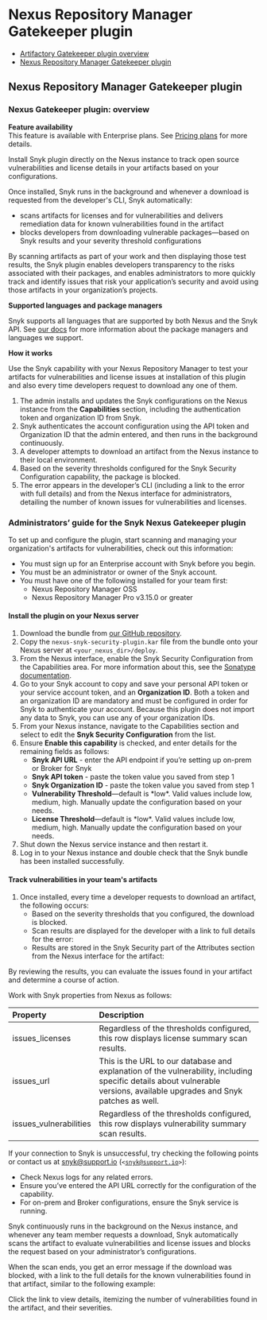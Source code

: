 # Nexus Repository Manager Gatekeeper plugin

* [ Artifactory Gatekeeper plugin overview](/hc/en-us/articles/360004032417-Artifactory-Gatekeeper-plugin-overview)
* [ Nexus Repository Manager Gatekeeper plugin](/hc/en-us/articles/360004127697-Nexus-Repository-Manager-Gatekeeper-plugin)

##  Nexus Repository Manager Gatekeeper plugin

### Nexus Gatekeeper plugin: overview

**Feature availability**  
This feature is available with Enterprise plans. See [Pricing plans](https://snyk.io/plans/) for more details.

Install Snyk plugin directly on the Nexus instance to track open source vulnerabilities and license details in your artifacts based on your configurations.

Once installed, Snyk runs in the background and whenever a download is requested from the developer's CLI, Snyk automatically:

* scans artifacts for licenses and for vulnerabilities and delivers remediation data for known vulnerabilities found in the artifact
* blocks developers from downloading vulnerable packages—based on Snyk results and your severity threshold configurations

By scanning artifacts as part of your work and then displaying those test results, the Snyk plugin enables developers transparency to the risks associated with their packages, and enables administrators to more quickly track and identify issues that risk your application’s security and avoid using those artifacts in your organization’s projects.

**Supported languages and package managers**

Snyk supports all languages that are supported by both Nexus and the Snyk API. See [our docs](https://snyk.docs.apiary.io/#reference/test) for more information about the package managers and languages we support.

**How it works**

Use the Snyk capability with your Nexus Repository Manager to test your artifacts for vulnerabilities and license issues at installation of this plugin and also every time developers request to download any one of them.

1. The admin installs and updates the Snyk configurations on the Nexus instance from the **Capabilities** section, including the authentication token and organization ID from Snyk.
2. Snyk authenticates the account configuration using the API token and Organization ID that the admin entered, and then runs in the background continuously.
3. A developer attempts to download an artifact from the Nexus instance to their local environment.
4. Based on the severity thresholds configured for the Snyk Security Configuration capability, the package is blocked.
5. The error appears in the developer’s CLI \(including a link to the error with full details\) and from the Nexus interface for administrators, detailing the number of known issues for vulnerabilities and licenses.

### Administrators’ guide for the Snyk Nexus Gatekeeper plugin

To set up and configure the plugin, start scanning and managing your organization's artifacts for vulnerabilities, check out this information:

* You must sign up for an Enterprise account with Snyk before you begin.
* You must be an administrator or owner of the Snyk account.
* You must have one of the following installed for your team first:
  * Nexus Repository Manager OSS
  * Nexus Repository Manager Pro v3.15.0 or greater

#### Install the plugin on your Nexus server

1. Download the bundle from [our GitHub repository](https://github.com/snyk/nexus-snyk-security-plugin/releases).
2. Copy the `nexus-snyk-security-plugin.kar` file from the bundle onto your Nexus server at `<your_nexus_dir>/deploy`.
3. From the Nexus interface, enable the Snyk Security Configuration from the Capabilities area. For more information about this, see the [Sonatype documentation](https://help.sonatype.com/repomanager2/configuration/accessing-and-configuring-capabilities).
4. Go to your Snyk account to copy and save your personal API token or your service account token, and an **Organization ID**. Both a token and an organization ID are mandatory and must be configured in order for Snyk to authenticate your account. Because this plugin does not import any data to Snyk, you can use any of your organization IDs.
5. From your Nexus instance, navigate to the Capabilities section and select to edit the **Snyk Security Configuration** from the list.
6. Ensure **Enable this capability** is checked, and enter details for the remaining fields as follows:
   * **Snyk API URL** - enter the API endpoint if you’re setting up on-prem or Broker for Snyk
   * **Snyk API token** - paste the token value you saved from step 1
   * **Snyk Organization ID** - paste the token value you saved from step 1
   * **Vulnerability Threshold**—default is \*low\*. Valid values include low, medium, high. Manually update the configuration based on your needs.
   * **License Threshold**—default is \*low\*. Valid values include low, medium, high. Manually update the configuration based on your needs. 
7. Shut down the Nexus service instance and then restart it.
8. Log in to your Nexus instance and double check that the Snyk bundle has been installed successfully.

#### Track vulnerabilities in your team's artifacts

1. Once installed, every time a developer requests to download an artifact, the following occurs:
   * Based on the severity thresholds that you configured, the download is blocked.
   * Scan results are displayed for the developer with a link to full details for the error:
   * Results are stored in the Snyk Security part of the Attributes section from the Nexus interface for the artifact:

By reviewing the results, you can evaluate the issues found in your artifact and determine a course of action.

Work with Snyk properties from Nexus as follows:

| **Property** | **Description** |
| :--- | :--- |
| issues\_licenses | Regardless of the thresholds configured, this row displays license summary scan results. |
| issues\_url | This is the URL to our database and explanation of the vulnerability, including specific details about vulnerable versions, available upgrades and Snyk patches as well. |
| issues\_vulnerabilities | Regardless of the thresholds configured, this row displays vulnerability summary scan results. |

If your connection to Snyk is unsuccessful, try checking the following points or contact us at snyk@support.io \(`<`[`snyk@support.io`](mailto:snyk@support.io)`>`\):

* Check Nexus logs for any related errors.
* Ensure you’ve entered the API URL correctly for the configuration of the capability.
* For on-prem and Broker configurations, ensure the Snyk service is running.

Snyk continuously runs in the background on the Nexus instance, and whenever any team member requests a download, Snyk automatically scans the artifact to evaluate vulnerabilities and license issues and blocks the request based on your administrator’s configurations.

When the scan ends, you get an error message if the download was blocked, with a link to the full details for the known vulnerabilities found in that artifact, similar to the following example:

Click the link to view details, itemizing the number of vulnerabilities found in the artifact, and their severities.

